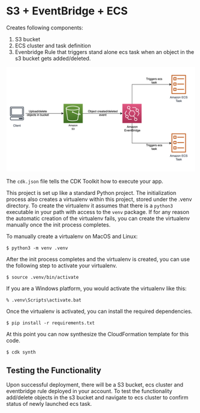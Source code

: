
# S3 + EventBridge + ECS

Creates following components:
1. S3 bucket
2. ECS cluster and task definition
3. Evenbridge Rule that triggers stand alone ecs task when an object in the s3 bucket gets added/deleted. 

![Architecture](architectureDiagram.png)


The `cdk.json` file tells the CDK Toolkit how to execute your app.

This project is set up like a standard Python project.  The initialization process also creates
a virtualenv within this project, stored under the .venv directory.  To create the virtualenv
it assumes that there is a `python3` executable in your path with access to the `venv` package.
If for any reason the automatic creation of the virtualenv fails, you can create the virtualenv
manually once the init process completes.

To manually create a virtualenv on MacOS and Linux:

```
$ python3 -m venv .venv
```

After the init process completes and the virtualenv is created, you can use the following
step to activate your virtualenv.

```
$ source .venv/bin/activate
```

If you are a Windows platform, you would activate the virtualenv like this:

```
% .venv\Scripts\activate.bat
```

Once the virtualenv is activated, you can install the required dependencies.

```
$ pip install -r requirements.txt
```

At this point you can now synthesize the CloudFormation template for this code.

```
$ cdk synth
```

## Testing the Functionality

Upon successful deployment, there will be a S3 bucket, ecs cluster and eventbridge rule deployed in your account. To test the functionality add/delete objects in the s3 bucket and navigate to ecs cluster to confirm status of newly launched ecs task.